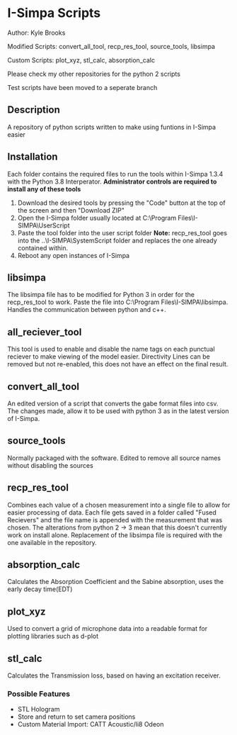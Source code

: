 # I-Simpa Scripts
Author: Kyle Brooks

Modified Scripts: convert_all_tool, recp_res_tool, source_tools, libsimpa

Custom Scripts: plot_xyz, stl_calc, absorption_calc

Please check my other repositories for the python 2 scripts

Test scripts have been moved to a seperate branch
## Description
A repository of python scripts written to make using funtions in I-Simpa easier

## Installation
Each folder contains the required files to run the tools within I-Simpa 1.3.4 with the Python 3.8 Interperator. 
**Administrator controls are required to install any of these tools**

1. Download the desired tools by pressing the "Code" button at the top of the screen and then "Download ZIP"
2. Open the I-Simpa folder usually located at C:\Program Files\I-SIMPA\UserScript
3. Paste the tool folder into the user script folder **Note:** recp_res_tool goes into the ..\I-SIMPA\SystemScript folder and replaces the one already contained within.
4. Reboot any open instances of I-Simpa 

## libsimpa
The libsimpa file has to be modified for Python 3 in order for the recp_res_tool to work. Paste the file into C:\Program Files\I-SIMPA\libsimpa. Handles the communication between python and c++.

## all_reciever_tool
This tool is used to enable and disable the name tags on each punctual reciever to make viewing of the model easier.
Directivity Lines can be removed but not re-enabled, this does not have an effect on the final result.

## convert_all_tool
An edited version of a script that converts the gabe format files into csv. The changes made, allow it to be used with python 3 as in the latest version of I-Simpa. 

## source_tools
Normally packaged with the software. Edited to remove all source names without disabling the sources

## recp_res_tool
Combines each value of a chosen measurement into a single file to allow for easier processing of data. Each file gets saved in a folder called "Fused Recievers" and the file name is appended with the measurement that was chosen. The alterations from python 2 -> 3 mean that this doesn't currently work on install alone. Replacement of the libsimpa file is required with the one available in the repository.

## absorption_calc
Calculates the Absorption Coefficient and the Sabine absorption, uses the early decay time(EDT)

## plot_xyz
Used to convert a grid of microphone data into a readable format for plotting libraries such as d-plot

## stl_calc
Calculates the Transmission loss, based on having an excitation receiver.

### Possible Features
* STL Hologram
* Store and return to set camera positions
* Custom Material Import: CATT Acoustic/li8 Odeon